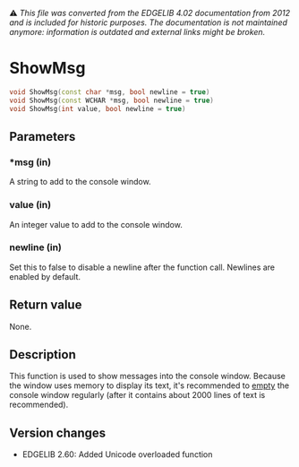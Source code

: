 :warning: _This file was converted from the EDGELIB 4.02 documentation from 2012 and is included for historic purposes. The documentation is not maintained anymore: information is outdated and external links might be broken._

# ShowMsg


```c++
void ShowMsg(const char *msg, bool newline = true) 
void ShowMsg(const WCHAR *msg, bool newline = true) 
void ShowMsg(int value, bool newline = true)
```

## Parameters
### *msg (in)
A string to add to the console window.

### value (in)
An integer value to add to the console window.

### newline (in)
Set this to false to disable a newline after the function call. Newlines are enabled by default.

## Return value
None.

## Description
This function is used to show messages into the console window. Because the window uses memory to display its text, it's recommended to [empty](classeconsole_empty.md) the console window regularly (after it contains about 2000 lines of text is recommended).

## Version changes
- EDGELIB 2.60: Added Unicode overloaded function

